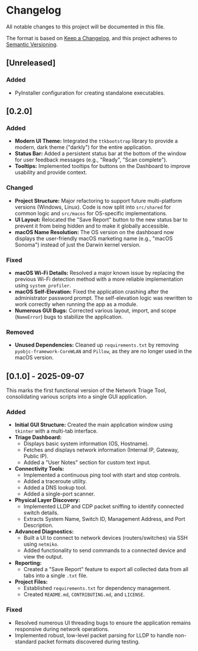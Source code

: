 # Changelog

All notable changes to this project will be documented in this file.

The format is based on [Keep a Changelog](https://keepachangelog.com/en/1.0.0/),
and this project adheres to [Semantic Versioning](https://semver.org/spec/v2.0.0.html).

## [Unreleased]

### Added
- PyInstaller configuration for creating standalone executables.

## [0.2.0] 
### Added
- **Modern UI Theme:** Integrated the `ttkbootstrap` library to provide a modern, dark theme ("darkly") for the entire application.
- **Status Bar:** Added a persistent status bar at the bottom of the window for user feedback messages (e.g., "Ready", "Scan complete").
- **Tooltips:** Implemented tooltips for buttons on the Dashboard to improve usability and provide context.

### Changed
- **Project Structure:** Major refactoring to support future multi-platform versions (Windows, Linux). Code is now split into `src/shared` for common logic and `src/macos` for OS-specific implementations.
- **UI Layout:** Relocated the "Save Report" button to the new status bar to prevent it from being hidden and to make it globally accessible.
- **macOS Name Resolution:** The OS version on the dashboard now displays the user-friendly macOS marketing name (e.g., "macOS Sonoma") instead of just the Darwin kernel version.

### Fixed
- **macOS Wi-Fi Details:** Resolved a major known issue by replacing the previous Wi-Fi detection method with a more reliable implementation using `system_profiler`.
- **macOS Self-Elevation:** Fixed the application crashing after the administrator password prompt. The self-elevation logic was rewritten to work correctly when running the app as a module.
- **Numerous GUI Bugs:** Corrected various layout, import, and scope (`NameError`) bugs to stabilize the application.

### Removed
- **Unused Dependencies:** Cleaned up `requirements.txt` by removing `pyobjc-framework-CoreWLAN` and `Pillow`, as they are no longer used in the macOS version.

## [0.1.0] - 2025-09-07

This marks the first functional version of the Network Triage Tool, consolidating various scripts into a single GUI application.

### Added
- **Initial GUI Structure:** Created the main application window using `tkinter` with a multi-tab interface.
- **Triage Dashboard:**
  - Displays basic system information (OS, Hostname).
  - Fetches and displays network information (Internal IP, Gateway, Public IP).
  - Added a "User Notes" section for custom text input.
- **Connectivity Tools:**
  - Implemented a continuous ping tool with start and stop controls.
  - Added a traceroute utility.
  - Added a DNS lookup tool.
  - Added a single-port scanner.
- **Physical Layer Discovery:**
  - Implemented LLDP and CDP packet sniffing to identify connected switch details.
  - Extracts System Name, Switch ID, Management Address, and Port Description.
- **Advanced Diagnostics:**
  - Built a UI to connect to network devices (routers/switches) via SSH using `netmiko`.
  - Added functionality to send commands to a connected device and view the output.
- **Reporting:**
  - Created a "Save Report" feature to export all collected data from all tabs into a single `.txt` file.
- **Project Files:**
  - Established `requirements.txt` for dependency management.
  - Created `README.md`, `CONTRIBUTING.md`, and `LICENSE`.

### Fixed
- Resolved numerous UI threading bugs to ensure the application remains responsive during network operations.
- Implemented robust, low-level packet parsing for LLDP to handle non-standard packet formats discovered during testing.
